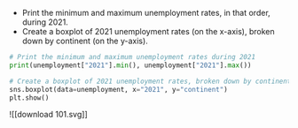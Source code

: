 - Print the minimum and maximum unemployment rates, in that order, during 2021.
- Create a boxplot of 2021 unemployment rates (on the x-axis), broken down by continent (on the y-axis).
```Python
# Print the minimum and maximum unemployment rates during 2021
print(unemployment["2021"].min(), unemployment["2021"].max())

# Create a boxplot of 2021 unemployment rates, broken down by continent
sns.boxplot(data=unemployment, x="2021", y="continent")
plt.show()
```
![[download 101.svg]]
